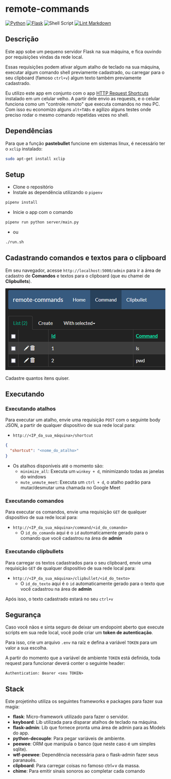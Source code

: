 # remote-commands

[![Python](https://img.shields.io/badge/python-%2314354C.svg?style=flat&logo=python&logoColor=white)](https://www.python.org/)
[![Flask](https://img.shields.io/badge/flask-%23000.svg?style=flat&logo=flask&logoColor=white)](https://flask.palletsprojects.com/en/2.0.x/)
![Shell Script](https://img.shields.io/badge/shell_script-%23121011.svg?style=flat&logo=gnu-bash&logoColor=white)
[![Lint Markdown](https://github.com/renanstn/remote-commands/actions/workflows/markdown-lint.yaml/badge.svg)](https://github.com/renanstn/remote-commands/actions/workflows/markdown-lint.yaml)

## Descrição

Este app sobe um pequeno servidor Flask na sua máquina, e fica ouvindo por
requisições vindas da rede local.

Essas requisições podem ativar algum atalho de teclado na sua máquina, executar
algum comando shell previamente cadastrado, ou carregar para o seu clipboard
(famoso `ctrl+v`) algum texto também previamente cadastrado.

Eu utilizo este app em conjunto com o app
[HTTP Request Shortcuts](https://play.google.com/store/apps/details?id=ch.rmy.android.http_shortcuts&hl=en_US&gl=US)
instalado em um celular velho. A partir dele envio as requests, e o celular
funciona como um "controle remoto" que executa comandos no meu PC. Com isso eu
economizo alguns `alt+TABs` e agilizo alguns testes onde preciso rodar o mesmo
comando repetidas vezes no shell.

## Dependências

Para que a função **pastebullet** funcione em sistemas linux, é necessário ter o
`xclip` instalado:

```sh
sudo apt-get install xclip
```

## Setup

- Clone o repositório
- Instale as dependência utilizando o `pipenv`

```sh
pipenv install
```

- Inicie o app com o comando

```sh
pipenv run python server/main.py
```

- ou

```sh
./run.sh
```

## Cadastrando comandos e textos para o clipboard

Em seu navegador, acesse `http://localhost:5000/admin` para ir a área de
cadastro de **Comandos** e textos para o clipboard (que eu chamei de
**Clipbullets**).

![Flask-admin](images/admin_print.png)

Cadastre quantos itens quiser.

## Executando

### Executando atalhos

Para executar um atalho, envie uma requisição `POST` com o seguinte body JSON,
a partir de qualquer dispositivo de sua rede local para:

- `http://<IP_da_sua_máquina>/shortcut`

```json
{
  "shortcut": "<nome_do_atalho>"
}
```

- Os atalhos disponíveis até o momento são:
  - `minimize_all`: Executa um `winkey + d`, minimizando todas as janelas do
  windows
  - `mute_unmute_meet`: Executa um `ctrl + d`, o atalho padrão para
  mutar/desmutar uma chamada no Google Meet

### Executando comandos

Para executar os comandos, envie uma requisição `GET` de qualquer dispositivo
de sua rede local para:

- `http://<IP_da_sua_máquina>/command/<id_do_comando>`
  - O `id_do_comando` aqui é o `id` automaticamente gerado para o comando que
  você cadastrou na área de **admin**

### Executando clipbullets

Para carregar os textos cadastrados para o seu clipboard, envie uma requisição
`GET` de qualquer dispositivo de sua rede local para:

- `http://<IP_da_sua_máquina>/clipbullet/<id_do_texto>`
  - O `id_do_texto` aqui é o `id` automaticamente gerado para o texto que você
  cadastrou na área de **admin**

Após isso, o texto cadastrado estará no seu `ctrl+v`

## Segurança

Caso você nãos e sinta seguro de deixar um endopoint aberto que execute scripts
em sua rede local, você pode criar um **token de autenticação**.

Para isso, crie um arquivo `.env` na raíz e defina a variável `TOKEN` para um
valor a sua escolha.

A partir do momento que a variável de ambiente `TOKEN` está definida, toda
request para funcionar deverá conter o seguinte header:

```text
Authentication: Bearer <seu TOKEN>
```

## Stack

Este projetinho utiliza os seguintes frameworks e packages para fazer sua
magia:

- **flask**: Micro-framework utilizado para fazer o servidor.
- **keyboard**: Lib utilizada para disparar atalhos de teclado na máquina.
- **flask-admin**: Lib que fornece pronta uma área de admin para as Models do
app.
- **python-decouple**: Para pegar variáveis de ambiente.
- **peewee**: ORM que manipula o banco (que neste caso é um simples sqlite).
- **wtf-peewee**: Dependência necessária para o flask-admin fazer seus
paranauês.
- **clipboard**: Para carregar coisas no famoso ctrl+v da massa.
- **chime**: Para emitir sinais sonoros ao completar cada comando
